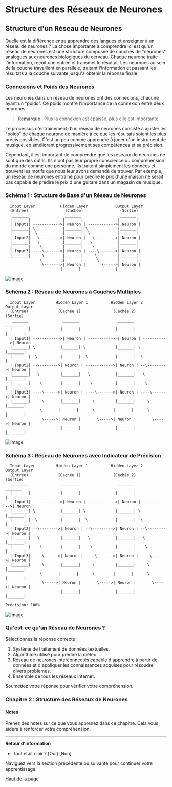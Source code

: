 # Structure des Réseaux de Neurones

## Structure d'un Réseau de Neurones

Quelle est la différence entre apprendre des langues et enseigner à un réseau de neurones ? La chose importante à comprendre ici est qu'un réseau de neurones est une structure composée de couches de "neurones" analogues aux neurones biologiques du cerveau. Chaque neurone traite l'information, reçoit une entrée et transmet le résultat. Les neurones au sein de la couche travaillent en parallèle, traitant l'information et passant les résultats à la couche suivante jusqu'à obtenir la réponse finale.

### Connexions et Poids des Neurones
Les neurones dans un réseau de neurones ont des connexions, chacune ayant un "poids". Ce poids montre l'importance de la connexion entre deux neurones.

> **Remarque** : Plus la connexion est épaisse, plus elle est importante.

Le processus d'entraînement d'un réseau de neurones consiste à ajuster les "poids" de chaque neurone de manière à ce que les résultats soient les plus précis possibles. C'est un peu comme apprendre à jouer d'un instrument de musique, en améliorant progressivement ses compétences et sa précision.

Cependant, il est important de comprendre que les réseaux de neurones ne sont que des outils. Ils n'ont pas leur propre conscience ou compréhension du monde comme une personne. Ils traitent simplement les données et trouvent les motifs que nous leur avons demandé de trouver. Par exemple, un réseau de neurones entraîné pour prédire le prix d'une maison ne serait pas capable de prédire le prix d'une guitare dans un magasin de musique.


### Schéma 1 : Structure de Base d'un Réseau de Neurones

```plaintext
  Input Layer           Hidden Layer            Output Layer
  (Entrée)                (Cachée)                (Sortie)
   _______                _______                 _______
  |       |              |       |               |       |
  | Input1| ------------>| Neuron | ------------>| Neuron |
  |_______| \            |_______| \             |_______|
  |       |  \           |       |  \            |       |
  | Input2| --\--------->| Neuron | --\--------->| Neuron |
  |_______|   \          |_______|   \           |_______|
  |       |    \         |       |    \          |       |
  | Input3| ----\------->| Neuron | ----\------->| Neuron |
  |_______|     \        |_______|     \         |_______|
               \         |       |      \        |       |
                \------->| Neuron |       \----->| Neuron |
                        |_______|               |_______|
```
![image](https://github.com/hrhouma/Apprentissage-Non-Supervise/assets/10111526/f1003973-df78-4e7c-b59a-6be5de2141af)


### Schéma 2 : Réseau de Neurones à Couches Multiples

```plaintext
  Input Layer         Hidden Layer 1          Hidden Layer 2         Output Layer
  (Entrée)             (Cachée 1)              (Cachée 2)             (Sortie)
   _______               _______                 _______               _______
  |       |             |       |               |       |             |       |
  | Input1| ------------>| Neuron | ------------>| Neuron | ------------>| Neuron |
  |_______| \           |_______| \             |_______| \            |_______|
  |       |  \          |       |  \            |       |  \           |       |
  | Input2| --\-------->| Neuron | --\--------->| Neuron | --\-------->| Neuron |
  |_______|   \         |_______|   \           |_______|   \          |_______|
  |       |    \        |       |    \          |       |    \         |       |
  | Input3| ----\------>| Neuron | ----\------->| Neuron | ----\------>| Neuron |
  |_______|     \       |_______|     \         |_______|     \        |_______|
               \       |       |      \        |       |      \       |       |
                \----->| Neuron |       \----->| Neuron |       \---->| Neuron |
                        |_______|               |_______|               |_______|
```

![image](https://github.com/hrhouma/Apprentissage-Non-Supervise/assets/10111526/df792777-439f-4767-9cb5-6724fb9b8ec3)

### Schéma 3 : Réseau de Neurones avec Indicateur de Précision

```plaintext
  Input Layer         Hidden Layer 1          Hidden Layer 2         Output Layer
  (Entrée)             (Cachée 1)              (Cachée 2)             (Sortie)
   _______               _______                 _______               _______
  |       |             |       |               |       |             |       |
  | Input1| ------------>| Neuron | ------------>| Neuron | ------------>| Neuron |
  |_______| \           |_______| \             |_______| \            |_______|
  |       |  \          |       |  \            |       |  \           |       |
  | Input2| --\-------->| Neuron | --\--------->| Neuron | --\-------->| Neuron |
  |_______|   \         |_______|   \           |_______|   \          |_______|
  |       |    \        |       |    \          |       |    \         |       |
  | Input3| ----\------>| Neuron | ----\------->| Neuron | ----\------>| Neuron |
  |_______|     \       |_______|     \         |_______|     \        |_______|
               \       |       |      \        |       |      \       |       |
                \----->| Neuron |       \----->| Neuron |       \---->| Neuron |
                        |_______|               |_______|               |_______|

Précision: 100%
```
![image](https://github.com/hrhouma/Apprentissage-Non-Supervise/assets/10111526/79c0bae3-fac9-4851-95c0-d28f773baa45)


### Qu'est-ce qu'un Réseau de Neurones ?

Sélectionnez la réponse correcte :
1. Système de traitement de données textuelles.
2. Algorithme utilisé pour prédire la météo.
3. Réseau de neurones interconnectés capable d'apprendre à partir de données et d'appliquer les connaissances acquises pour résoudre divers problèmes.
4. Ensemble de tous les réseaux Internet.

Soumettez votre réponse pour vérifier votre compréhension.

### Chapitre 2 : Structure des Réseaux de Neurones
#### Notes
Prenez des notes sur ce que vous apprenez dans ce chapitre. Cela vous aidera à renforcer votre compréhension.

---

**Retour d'information**
- Tout était clair ? [Oui] [Non]
  
Naviguez vers la section précédente ou suivante pour continuer votre apprentissage.

[Haut de la page](#structure-des-réseaux-de-neurones)
